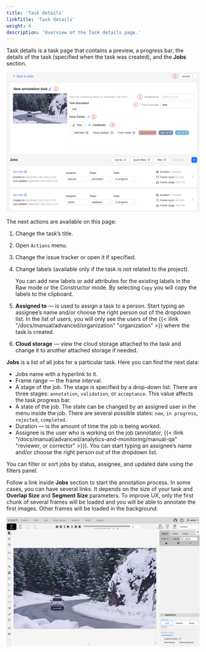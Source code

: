 ```yaml
---
title: 'Task details'
linkTitle: 'Task details'
weight: 6
description: 'Overview of the Task details page.'
---
```


Task details is a task page that contains a preview, a progress bar,
the details of the task (specified when the task was created), and the **Jobs** section.

![Task details page example](/images/task-details-1.png)

The next actions are available on this page:
1. Change the task’s title.
1. Open `Actions` menu.
1. Change the issue tracker or open it if specified.
1. Change labels (available only if the task is not related to the project).

   You can add new labels or add attributes for the existing labels in the Raw mode or the Constructor mode.
   By selecting `Copy` you will copy the labels to the clipboard.

1. **Assigned to** — is used to assign a task to a person. Start typing an assignee’s name and/or
    choose the right person out of the dropdown list.
    In the list of users, you will only see the users of the
    {{< ilink "/docs/manual/advanced/organization" "organization" >}}
    where the task is created.
1. **Cloud storage** — view the cloud storage attached to the task and change it to another attached storage if needed.

**Jobs** is a list of all jobs for a particular task. Here you can find the next data:
- Jobs name with a hyperlink to it.
- Frame range — the frame interval.
- A stage of the job. The stage is specified by a drop-down list.
  There are three stages: `annotation`, `validation`, or `acceptance`. This value affects the task progress bar.
- A state of the job. The state can be changed by an assigned user in the menu inside the job.
  There are several possible states: `new`, `in progress`, `rejected`, `completed`.
- Duration — is the amount of time the job is being worked.
- Assignee is the user who is working on the job (annotator,
  {{< ilink "/docs/manual/advanced/analytics-and-monitoring/manual-qa" "reviewer, or corrector" >}}).
  You can start typing an assignee’s name and/or choose the right person out of the dropdown list.

You can filter or sort jobs by status, assignee, and updated date using the filters panel.

Follow a link inside **Jobs** section to start the annotation process.
In some cases, you can have several links. It depends on the size of your
task and **Overlap Size** and **Segment Size** parameters. To improve
UX, only the first chunk of several frames will be loaded and you will be able
to annotate the first images. Other frames will be loaded in the background.

![Example of user interface with task frames](/images/task-details-2.png)
